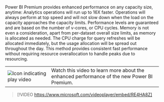 Power BI Premium provides enhanced performance on any capacity size, anytime: Analytics operations will run up to 16X faster. Operations will always perform at top speed and will not slow down when the load on the capacity approaches the capacity limits.  Performance levels are guaranteed and are based on the number of v-cores, or CPU cycles. Memory is not even a consideration, apart from per-dataset overall size limits, as memory is allocated as needed. The CPU charge for query refreshes will be allocated immediately, but the usage allocation will be spread out throughout the day. This method provides consistent fast performance without requiring resource overallocation to handle peaks due to resourcing.

|||
| :--- | :--- |
| ![Icon indicating play video](../media/video_icon.png)| Watch this video to learn more about the enhanced performance of the new Power BI Premium.|

>[!VIDEO https://www.microsoft.com/videoplayer/embed/RE4HA8Z]

